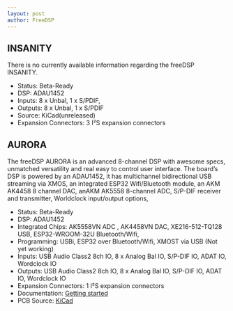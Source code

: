 ```yaml
---
layout: post
author: FreeDSP
---
```


<h2>INSANITY</h2>
<p>There is no currently available information regarding the freeDSP INSANITY.&nbsp;</p>
<ul>
<li>Status: Beta-Ready</li>
<li>DSP: ADAU1452</li>
<li>Inputs: 8 x Unbal, 1 x S/PDIF,&nbsp;</li>
<li>Outputs: 8 x Unbal, 1 x S/PDIF</li>
<li>Source: KiCad(unreleased)</li>
<li>Expansion Connectors: 3 I&sup2;S expansion connectors</li>
</ul>
<h2>AURORA</h2>
<p>The freeDSP AURORA is an advanced 8-channel DSP with awesome specs, unmatched versatility and real easy to control user interface. The board&rsquo;s DSP is powered by an ADAU1452, it has multichannel bidirectional USB streaming via XMOS, an integrated ESP32 Wifi/Bluetooth module, an AKM AK4458 8 channel DAC, anAKM AK5558 8-channel ADC, S/P-DIF receiver and transmitter, Worldclock input/output options,&nbsp;</p>
<ul>
<li>Status: Beta-Ready</li>
<li>DSP: ADAU1452</li>
<li>Integrated Chips: AK5558VN ADC , AK4458VN DAC, XE216-512-TQ128 USB, ESP32-WROOM-32U Bluetooth/Wifi,&nbsp;</li>
<li>Programming: USBi, ESP32 over Bluetooth/Wifi, XMOST via USB (Not yet working)</li>
<li>Inputs: USB Audio Class2 8ch IO, 8 x Analog Bal IO, S/P-DIF IO, ADAT IO, Wordclock IO</li>
<li>Outputs: USB Audio Class2 8ch IO, 8 x Analog Bal IO, S/P-DIF IO, ADAT IO, Wordclock IO</li>
<li>Expansion Connectors: 1 I&sup2;S expansion connectors</li>
<li>Documentation: <a href="https://github.com/freeDSP/freeDSP-aurora/blob/release/0.9.0/DOCUMENTATION/GettingStarted.pdf" target="_blank" rel="noopener">Getting started</a></li>
<li>PCB Source: <a href="https://github.com/freeDSP/freeDSP-AURORA" target="_blank" rel="noopener">KiCad</a></li>
</ul>
